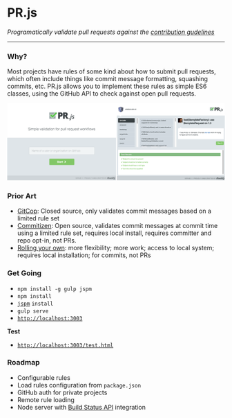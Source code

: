 # PR.js

_Programatically validate pull requests against the [contribution gudelines](https://help.github.com/articles/setting-guidelines-for-repository-contributors/)_

---

### Why?

Most projects have rules of some kind about how to submit pull requests, which often include things like commit message formatting, squashing commits, etc. PR.js allows you to implement these rules as simple ES6 classes, using the GitHub API to check against open pull requests.

![Screenshots](screenshots.png)


### Prior Art

 - [GitCop](https://gitcop.com/): Closed source, only validates commit messages based on a limited rule set
 - [Commitizen](http://commitizen.github.io/cz-cli/): Open source, validates commit messages at commit time using a limited rule set, requires local install, requires committer and repo opt-in, not PRs.
 - [Rolling your own](http://addamhardy.com/blog/2013/06/05/good-commit-messages-and-enforcing-them-with-git-hooks/): more flexibility; more work; access to local system; requires local installation; for commits, not PRs


### Get Going

 - `npm install -g gulp jspm`
 - `npm install`
 - [`jspm`](http://jspm.io/) `install`
 - `gulp serve`
 - [`http://localhost:3003`](http://localhost:3003)

**Test**

 - [`http://localhost:3003/test.html`](http://localhost:3003/test.html)

### Roadmap

 - Configurable rules
 - Load rules configuration from `package.json`
 - GitHub auth for private projects
 - Remote rule loading
 - Node server with [Build Status API](https://developer.github.com/v3/repos/statuses/) integration

